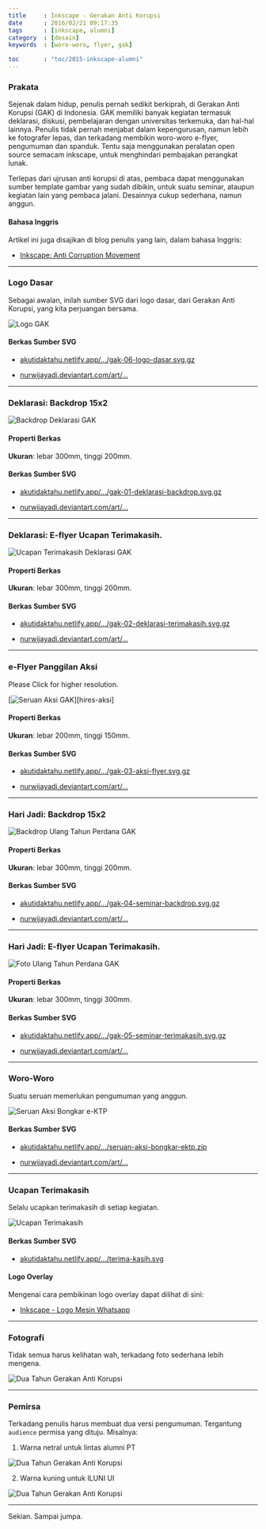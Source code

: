 ```yaml
---
title     : Inkscape - Gerakan Anti Korupsi
date      : 2016/02/21 09:17:35
tags      : [inkscape, alumni]
category  : [desain]
keywords  : [woro-woro, flyer, gak]

toc       : "toc/2015-inkscape-alumni"
---
```


### Prakata

Sejenak dalam hidup, penulis pernah sedikit berkiprah,
di Gerakan Anti Korupsi (GAK) di Indonesia.
GAK memiliki banyak kegiatan termasuk deklarasi, diskusi,
pembelajaran dengan universitas terkemuka, dan hal-hal lainnya.
Penulis tidak pernah menjabat dalam kepengurusan,
namun lebih ke fotografer lepas,
dan terkadang membikin woro-woro e-flyer, pengumuman dan spanduk.
Tentu saja menggunakan peralatan open source semacam inkscape,
untuk menghindari pembajakan perangkat lunak.

Terlepas dari ujrusan anti korupsi di atas,
pembaca dapat menggunakan sumber template gambar yang sudah dibikin,
untuk suatu seminar, ataupun kegiatan lain yang pembaca jalani.
Desainnya cukup sederhana, namun anggun.

#### Bahasa Inggris

Artikel ini juga disajikan di blog penulis yang lain,
dalam bahasa Inggris:

* [Inkscape: Anti Corruption Movement][english-version]

-- -- --

### Logo Dasar

Sebagai awalan, inilah sumber SVG dari logo dasar,
dari Gerakan Anti Korupsi, yang kita perjuangan bersama.

![Logo GAK][image-logo]

#### Berkas Sumber SVG

* [akutidaktahu.netlify.app/.../gak-06-logo-dasar.svg.gz][dotfiles-logo]

* [nurwijayadi.deviantart.com/art/...][deviant-logo]

-- -- --

### Deklarasi: Backdrop 15x2

![Backdrop Deklarasi GAK][image-deklarasi]

#### Properti Berkas

**Ukuran**: lebar 300mm, tinggi 200mm.

#### Berkas Sumber SVG

* [akutidaktahu.netlify.app/.../gak-01-deklarasi-backdrop.svg.gz][dotfiles-deklarasi]

* [nurwijayadi.deviantart.com/art/...][deviant-deklarasi]

-- -- --

### Deklarasi: E-flyer Ucapan Terimakasih.

![Ucapan Terimakasih Deklarasi GAK][image-thanks-1]

#### Properti Berkas

**Ukuran**: lebar 300mm, tinggi 200mm.

#### Berkas Sumber SVG

* [akutidaktahu.netlify.app/.../gak-02-deklarasi-terimakasih.svg.gz][dotfiles-thanks-1]

* [nurwijayadi.deviantart.com/art/...][deviant-thanks-1]

-- -- --

### e-Flyer Panggilan Aksi

Please Click for higher resolution.

[![Seruan Aksi GAK][image-aksi]][hires-aksi]

#### Properti Berkas

**Ukuran**: lebar 200mm, tinggi 150mm.

#### Berkas Sumber SVG

* [akutidaktahu.netlify.app/.../gak-03-aksi-flyer.svg.gz][dotfiles-aksi]

* [nurwijayadi.deviantart.com/art/...][deviant-aksi]

-- -- --

### Hari Jadi: Backdrop 15x2

![Backdrop Ulang Tahun Perdana GAK][image-seminar]

#### Properti Berkas

**Ukuran**: lebar 300mm, tinggi 200mm.

#### Berkas Sumber SVG

* [akutidaktahu.netlify.app/.../gak-04-seminar-backdrop.svg.gz][dotfiles-seminar]

* [nurwijayadi.deviantart.com/art/...][deviant-seminar]

-- -- --

### Hari Jadi: E-flyer Ucapan Terimakasih.

![Foto Ulang Tahun Perdana GAK][image-thanks-2]

#### Properti Berkas

**Ukuran**: lebar 300mm, tinggi 300mm.

#### Berkas Sumber SVG

* [akutidaktahu.netlify.app/.../gak-05-seminar-terimakasih.svg.gz][dotfiles-thanks-2]

* [nurwijayadi.deviantart.com/art/...][deviant-thanks-2]

-- -- --

### Woro-Woro

Suatu seruan memerlukan pengumuman yang anggun.

![Seruan Aksi Bongkar e-KTP][image-seruan-aksi]

#### Berkas Sumber SVG

* [akutidaktahu.netlify.app/.../seruan-aksi-bongkar-ektp.zip][dotfiles-seruan-aksi]

* [nurwijayadi.deviantart.com/art/...][deviant-seruan-aksi]

-- -- --

### Ucapan Terimakasih

Selalu ucapkan terimakasih di setiap kegiatan.

![Ucapan Terimakasih][image-terima-kasih]

#### Berkas Sumber SVG

* [akutidaktahu.netlify.app/.../terima-kasih.svg][dotfiles-terima-kasih]

#### Logo Overlay

Mengenai cara pembikinan logo overlay dapat dilihat di sini:

* [Inkscape - Logo Mesin Whatsapp][logo-overlay]

-- -- --

### Fotografi

Tidak semua harus kelihatan wah,
terkadang foto sederhana lebih mengena.

![Dua Tahun Gerakan Anti Korupsi][image-dua-tahun-tumpeng]

-- -- --

### Pemirsa

Terkadang penulis harus membuat dua versi pengumuman.
Tergantung `audience` permisa yang dituju.
Misalnya:

1. Warna netral untuk lintas alumni PT

![Dua Tahun Gerakan Anti Korupsi][image-dua-tahun-netral]

2. Warna kuning untuk ILUNI UI

![Dua Tahun Gerakan Anti Korupsi][image-dua-tahun-kuning]

-- -- --

Sekian. Sampai jumpa.

[//]: <> ( -- -- -- links below -- -- -- )

[english-version]:  https://epsi-rns.gitlab.io/design/inkscape/inkscape-anti-corruption-movement/

[image-deklarasi]:      /posts/desain/2016/02-gak/gak-01-deklarasi-backdrop.png
[dotfiles-deklarasi]:   /posts/desain/2016/02-gak/gak-01-deklarasi-backdrop.svg.gz
[deviant-deklarasi]:    http://nurwijayadi.deviantart.com/art/GAK-Deklarasi-Backdrop-645789414

[image-thanks-1]:       /posts/desain/2016/02-gak/gak-02-deklarasi-terimakasih.png
[dotfiles-thanks-1]:    /posts/desain/2016/02-gak/gak-02-deklarasi-terimakasih.svg.gz
[deviant-thanks-1]:     http://nurwijayadi.deviantart.com/art/GAK-Deklarasi-Terima-Kasih-645789881

[image-aksi]:           /posts/desain/2016/02-gak/gak-03-aksi-flyer.png
[dotfiles-aksi]:        /posts/desain/2016/02-gak/gak-03-aksi-flyer.svg.gz
[deviant-aksi]:         http://nurwijayadi.deviantart.com/art/GAK-Aksi-Flyer-645790017

[image-seminar]:        /posts/desain/2016/02-gak/gak-04-seminar-backdrop.png
[dotfiles-seminar]:     /posts/desain/2016/02-gak/gak-04-seminar-backdrop.svg.gz
[deviant-seminar]:      http://nurwijayadi.deviantart.com/art/GAK-Seminar-Backdrop-645790153

[image-thanks-2]:       /posts/desain/2016/02-gak/gak-05-seminar-terimakasih.png
[dotfiles-thanks-2]:    /posts/desain/2016/02-gak/gak-05-seminar-terimakasih.svg.gz
[deviant-thanks-2]:     http://nurwijayadi.deviantart.com/art/GAK-Seminar-Terima-Kasih-645790279

[image-logo]:           /posts/desain/2016/02-gak/gak-06-logo-dasar.png
[dotfiles-logo]:        /posts/desain/2016/02-gak/gak-06-logo-dasar.svg.gz
[deviant-logo]:         http://nurwijayadi.deviantart.com/art/GAK-Clone-Logo-Dasar-645790444

[image-seruan-aksi]:    /posts/desain/2016/02-gak/seruan-aksi-bongkar-ektp.png
[dotfiles-seruan-aksi]: /posts/desain/2016/02-gak/seruan-aksi-bongkar-ektp.zip
[deviant-seruan-aksi]:  https://www.deviantart.com/nurwijayadi/art/Seruan-aksi-bongkar-ektp-svg-690832915

[image-terima-kasih]:    /posts/desain/2016/02-gak/terima-kasih.png
[dotfiles-terima-kasih]: /posts/desain/2016/02-gak/terima-kasih.svg

[logo-overlay]: https://akutidaktahu.netlify.app/2016/11/15/desain/inkscape-logo-mesin-whatsapp/

[image-dua-tahun-netral]:   /posts/desain/2016/02-gak/dua-tahun-01.png
[image-dua-tahun-kuning]:   /posts/desain/2016/02-gak/dua-tahun-03.png
[image-dua-tahun-tumpeng]:  /posts/desain/2016/02-gak/dua-tahun-tumpeng.png
